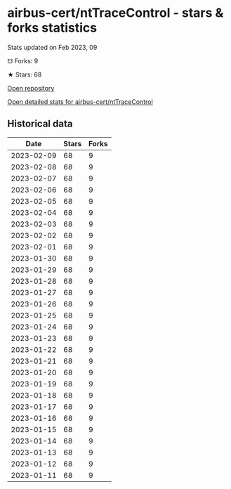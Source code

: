 # airbus-cert/ntTraceControl - stars & forks statistics

Stats updated on Feb 2023, 09

☋ Forks: 9

★ Stars: 68

[Open repository](https://github.com/airbus-cert/ntTraceControl)

[Open detailed stats for airbus-cert/ntTraceControl](https://reviewgithub.com/rep/airbus-cert/ntTraceControl)

## Historical data
| Date | Stars | Forks |
|------|-------|-------|
| 2023-02-09 | 68 | 9 | 
| 2023-02-08 | 68 | 9 | 
| 2023-02-07 | 68 | 9 | 
| 2023-02-06 | 68 | 9 | 
| 2023-02-05 | 68 | 9 | 
| 2023-02-04 | 68 | 9 | 
| 2023-02-03 | 68 | 9 | 
| 2023-02-02 | 68 | 9 | 
| 2023-02-01 | 68 | 9 | 
| 2023-01-30 | 68 | 9 | 
| 2023-01-29 | 68 | 9 | 
| 2023-01-28 | 68 | 9 | 
| 2023-01-27 | 68 | 9 | 
| 2023-01-26 | 68 | 9 | 
| 2023-01-25 | 68 | 9 | 
| 2023-01-24 | 68 | 9 | 
| 2023-01-23 | 68 | 9 | 
| 2023-01-22 | 68 | 9 | 
| 2023-01-21 | 68 | 9 | 
| 2023-01-20 | 68 | 9 | 
| 2023-01-19 | 68 | 9 | 
| 2023-01-18 | 68 | 9 | 
| 2023-01-17 | 68 | 9 | 
| 2023-01-16 | 68 | 9 | 
| 2023-01-15 | 68 | 9 | 
| 2023-01-14 | 68 | 9 | 
| 2023-01-13 | 68 | 9 | 
| 2023-01-12 | 68 | 9 | 
| 2023-01-11 | 68 | 9 | 

